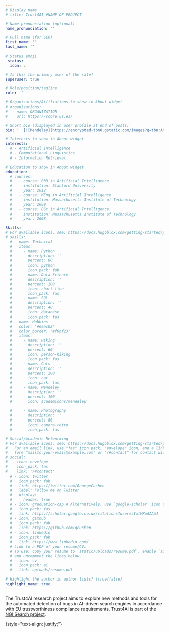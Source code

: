 ```yaml
---
# Display name
# title: Trust4AI #NAME OF PROJECT

# Name pronunciation (optional)
name_pronunciation: ''

# Full name (for SEO)
first_name: ''
last_name: ''

# Status emoji
 status:
  icon: ☕️

# Is this the primary user of the site?
superuser: true

# Role/position/tagline
role: ''

# Organizations/Affiliations to show in About widget
# organizations:
#  - name: ORGANIZATION
#    url: https://score.us.es/

# Short bio (displayed in user profile at end of posts)
bio: '  [![Mendeley](https://encrypted-tbn0.gstatic.com/images?q=tbn:ANd9GcTKanls5QWk6dasSZn_8KZdazTdHrRWWJNMLA&usqp=CAU)](https://www.mendeley.com/reference-manager/library/groups/private/a14b6eab-d143-392e-a380-2ffb0ea8b3c2/all-references/)'

# Interests to show in About widget
interests:
  # - Artificial Intelligence
  # - Computational Linguistics
  # - Information Retrieval

# Education to show in About widget
education:
  # courses:
  #   - course: PhD in Artificial Intelligence
  #     institution: Stanford University
  #     year: 2012
  #   - course: MEng in Artificial Intelligence
  #     institution: Massachusetts Institute of Technology
  #     year: 2009
  #   - course: BSc in Artificial Intelligence
  #     institution: Massachusetts Institute of Technology
  #     year: 2008

Skills:
# For available icons, see: https://docs.hugoblox.com/getting-started/page-builder/#icons
# skills:
  # - name: Technical
  #   items:
  #     - name: Python
  #       description: ''
  #       percent: 80
  #       icon: python
  #       icon_pack: fab
  #     - name: Data Science
  #       description: ''
  #       percent: 100
  #       icon: chart-line
  #       icon_pack: fas
  #     - name: SQL
  #       description: ''
  #       percent: 40
  #       icon: database
  #       icon_pack: fas
  # - name: Hobbies
  #   color: '#eeac02'
  #   color_border: '#f0bf23'
  #   items:
  #     - name: Hiking
  #       description: ''
  #       percent: 60
  #       icon: person-hiking
  #       icon_pack: fas
  #     - name: Cats
  #       description: ''
  #       percent: 100
  #       icon: cat
  #       icon_pack: fas
  #     - name: Mendeley
  #       description: ''
  #       percent: 100
  #       icon: academicons/mendeley
          
  #     - name: Photography
  #       description: ''
  #       percent: 80
  #       icon: camera-retro
  #       icon_pack: fas

# Social/Academic Networking
# For available icons, see: https://docs.hugoblox.com/getting-started/page-builder/#icons
#   For an email link, use "fas" icon pack, "envelope" icon, and a link in the
#   form "mailto:your-email@example.com" or "/#contact" for contact widget.
# social:
#  - icon: envelope
#    icon_pack: fas
#    link: '/#contact'
  # - icon: twitter
  #   icon_pack: fab
  #   link: https://twitter.com/GeorgeCushen
  #   label: Follow me on Twitter
  #   display:
  #     header: true
  # - icon: graduation-cap # Alternatively, use `google-scholar` icon from `ai` icon pack
  #   icon_pack: fas
  #   link: https://scholar.google.co.uk/citations?user=sIwtMXoAAAAJ
  # - icon: github
  #   icon_pack: fab
  #   link: https://github.com/gcushen
  # - icon: linkedin
  #   icon_pack: fab
  #   link: https://www.linkedin.com/
  # Link to a PDF of your resume/CV.
  # To use: copy your resume to `static/uploads/resume.pdf`, enable `ai` icons in `params.yaml`,
  # and uncomment the lines below.
  # - icon: cv
  #   icon_pack: ai
  #   link: uploads/resume.pdf

# Highlight the author in author lists? (true/false)
highlight_name: true
---
```


The Trust4AI research project aims to explore new methods and tools for the automated detection of bugs in AI-driven search engines in accordance with EU trustworthiness compliance requirements. Trust4AI is part of the [NGI Search project](https://www.ngisearch.eu/).


{style="text-align: justify;"}

